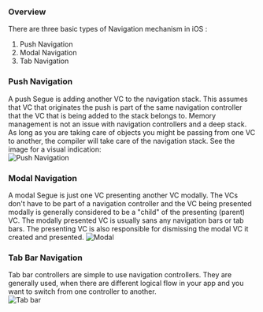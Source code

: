 ### Overview

There are three basic types of Navigation mechanism in iOS :

1. Push Navigation
2. Modal Navigation
3. Tab Navigation

### Push Navigation

A push Segue is adding another VC to the navigation stack. This assumes that VC that originates the push is part of the same navigation controller that the VC that is being added to the stack belongs to. Memory management is not an issue with navigation controllers and a deep stack. As long as you are taking care of objects you might be passing from one VC to another, the compiler will take care of the navigation stack. See the image for a visual indication:  
![Push Navigation](http://i.imgur.com/JBrxKdh.gif)

### Modal Navigation

A modal Segue is just one VC presenting another VC modally. The VCs don't have to be part of a navigation controller and the VC being presented modally is generally considered to be a "child" of the presenting (parent) VC. The modally presented VC is usually sans any navigation bars or tab bars. The presenting VC is also responsible for dismissing the modal VC it created and presented.
![Modal](http://i.imgur.com/KpX7FcB.gif)

### Tab Bar Navigation

Tab bar controllers are simple to use navigation controllers. They are generally used, when there are different logical flow in your app and you want to switch from one controller to another.  
![Tab bar](http://i.imgur.com/WhoidE5.gif)